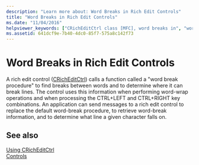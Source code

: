```yaml
---
description: "Learn more about: Word Breaks in Rich Edit Controls"
title: "Word Breaks in Rich Edit Controls"
ms.date: "11/04/2016"
helpviewer_keywords: ["CRichEditCtrl class [MFC], word breaks in", "word breaks", "breaking words in CRichEditCtrl", "rich edit controls [MFC], word breaks in"]
ms.assetid: 641dcf9e-7b40-4dc0-85f7-575a8c142f73
---
```

# Word Breaks in Rich Edit Controls

A rich edit control ([CRichEditCtrl](../mfc/reference/cricheditctrl-class.md)) calls a function called a "word break procedure" to find breaks between words and to determine where it can break lines. The control uses this information when performing word-wrap operations and when processing the CTRL+LEFT and CTRL+RIGHT key combinations. An application can send messages to a rich edit control to replace the default word-break procedure, to retrieve word-break information, and to determine what line a given character falls on.

## See also

[Using CRichEditCtrl](../mfc/using-cricheditctrl.md)<br/>
[Controls](../mfc/controls-mfc.md)
